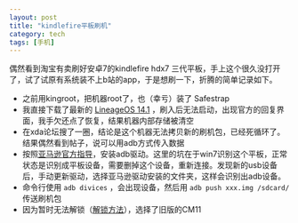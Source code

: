 ```yaml
---
layout: post
title: "kindlefire平板刷机"
category: tech
tags: [手机]
---
```


偶然看到淘宝有卖刷好安卓7的kindlefire hdx7 三代平板，手上这个很久没打开了，试了试原有系统装不上b站的app，于是想刷一下，折腾的简单记录如下。

- 之前用kingroot，把机器root了，也（幸亏）装了 Safestrap
- 我直接下载了最新的 [LineageOS 14.1](https://forum.xda-developers.com/kindle-fire-hdx/orig-development/rom-cm-14-1-thor-t3517481) ，刷入后无法启动，出现官方的回复界面，我手欠还点了恢复，结果机器内部存储被清空
- 在xda论坛搜了一圈，结论是这个机器无法拷贝新的刷机包，已经死循环了。结果偶然看到帖子，说可以用adb方式传入数据
- 按照[亚马逊官方指导](https://developer.amazon.com/zh/docs/fire-tablets/connecting-adb-to-device.html)，安装adb驱动。这里的坑在于win7识别这个平板，正常状态是识别成平板设备，需要删掉这个设备，重新连接。发现新的usb设备后，手动更新驱动，选择亚马逊驱动安装的文件夹，这样会识别出adb设备。
- 命令行使用 `adb divices` ，会出现设备，然后用 `adb push xxx.img /sdcard/` 传送刷机包
- 因为暂时无法解锁（[解锁方法](https://zhuanlan.zhihu.com/p/22577425)），选择了旧版的CM11

